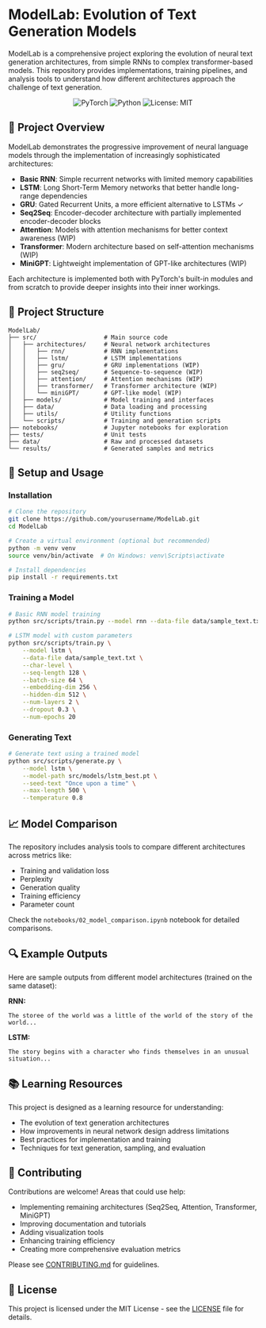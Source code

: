 # ModelLab: Evolution of Text Generation Models

ModelLab is a comprehensive project exploring the evolution of neural text generation architectures, from simple RNNs to complex transformer-based models. This repository provides implementations, training pipelines, and analysis tools to understand how different architectures approach the challenge of text generation.

<p align="center">
  <img src="https://img.shields.io/badge/PyTorch-EE4C2C?style=for-the-badge&logo=pytorch&logoColor=white" alt="PyTorch"/>
  <img src="https://img.shields.io/badge/Python-3776AB?style=for-the-badge&logo=python&logoColor=white" alt="Python"/>
  <img src="https://img.shields.io/badge/License-MIT-yellow.svg?style=for-the-badge" alt="License: MIT"/>
</p>

## 🚀 Project Overview

ModelLab demonstrates the progressive improvement of neural language models through the implementation of increasingly sophisticated architectures:

- **Basic RNN**: Simple recurrent networks with limited memory capabilities
- **LSTM**: Long Short-Term Memory networks that better handle long-range dependencies 
- **GRU**: Gated Recurrent Units, a more efficient alternative to LSTMs ✓
- **Seq2Seq**: Encoder-decoder architecture with partially implemented encoder-decoder blocks
- **Attention**: Models with attention mechanisms for better context awareness (WIP)
- **Transformer**: Modern architecture based on self-attention mechanisms (WIP)
- **MiniGPT**: Lightweight implementation of GPT-like architectures (WIP)

Each architecture is implemented both with PyTorch's built-in modules and from scratch to provide deeper insights into their inner workings.

## 📂 Project Structure

```
ModelLab/
├── src/                   # Main source code
│   ├── architectures/     # Neural network architectures
│   │   ├── rnn/           # RNN implementations
│   │   ├── lstm/          # LSTM implementations
│   │   ├── gru/           # GRU implementations (WIP)
│   │   ├── seq2seq/       # Sequence-to-sequence (WIP)
│   │   ├── attention/     # Attention mechanisms (WIP)
│   │   ├── transformer/   # Transformer architecture (WIP)
│   │   └── miniGPT/       # GPT-like model (WIP)
│   ├── models/            # Model training and interfaces
│   ├── data/              # Data loading and processing
│   ├── utils/             # Utility functions
│   └── scripts/           # Training and generation scripts
├── notebooks/             # Jupyter notebooks for exploration
├── tests/                 # Unit tests
├── data/                  # Raw and processed datasets
└── results/               # Generated samples and metrics
```

## 🔧 Setup and Usage

### Installation

```bash
# Clone the repository
git clone https://github.com/yourusername/ModelLab.git
cd ModelLab

# Create a virtual environment (optional but recommended)
python -m venv venv
source venv/bin/activate  # On Windows: venv\Scripts\activate

# Install dependencies
pip install -r requirements.txt
```

### Training a Model

```bash
# Basic RNN model training
python src/scripts/train.py --model rnn --data-file data/sample_text.txt --char-level --num-epochs 10

# LSTM model with custom parameters
python src/scripts/train.py \
    --model lstm \
    --data-file data/sample_text.txt \
    --char-level \
    --seq-length 128 \
    --batch-size 64 \
    --embedding-dim 256 \
    --hidden-dim 512 \
    --num-layers 2 \
    --dropout 0.3 \
    --num-epochs 20
```

### Generating Text

```bash
# Generate text using a trained model
python src/scripts/generate.py \
    --model lstm \
    --model-path src/models/lstm_best.pt \
    --seed-text "Once upon a time" \
    --max-length 500 \
    --temperature 0.8
```

## 📈 Model Comparison

The repository includes analysis tools to compare different architectures across metrics like:

- Training and validation loss
- Perplexity
- Generation quality
- Training efficiency
- Parameter count

Check the `notebooks/02_model_comparison.ipynb` notebook for detailed comparisons.

## 🔍 Example Outputs

Here are sample outputs from different model architectures (trained on the same dataset):

**RNN:**
```
The storee of the world was a little of the world of the story of the world...
```

**LSTM:**
```
The story begins with a character who finds themselves in an unusual situation...
```

## 📚 Learning Resources

This project is designed as a learning resource for understanding:

- The evolution of text generation architectures
- How improvements in neural network design address limitations
- Best practices for implementation and training
- Techniques for text generation, sampling, and evaluation

## 🤝 Contributing

Contributions are welcome! Areas that could use help:

- Implementing remaining architectures (Seq2Seq, Attention, Transformer, MiniGPT)
- Improving documentation and tutorials
- Adding visualization tools
- Enhancing training efficiency
- Creating more comprehensive evaluation metrics

Please see [CONTRIBUTING.md](CONTRIBUTING.md) for guidelines.

## 📄 License

This project is licensed under the MIT License - see the [LICENSE](LICENSE) file for details.
